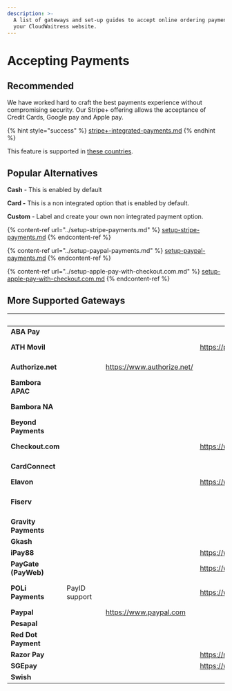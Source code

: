 ```yaml
---
description: >-
  A list of gateways and set-up guides to accept online ordering payments on
  your CloudWaitress website.
---
```


# Accepting Payments

## Recommended

We have worked hard to craft the best payments experience without compromising security. Our Stripe+ offering allows the acceptance of Credit Cards, Google pay and Apple pay.

{% hint style="success" %}
[stripe+-integrated-payments.md](../stripe+-integrated-payments.md "mention")
{% endhint %}

This feature is supported in [these countries](https://stripe.com/global).

## Popular Alternatives

**Cash** - This is enabled by default

**Card -** This is a non integrated option that is enabled by default.

**Custom** - Label and create your own non integrated payment option.

{% content-ref url="../setup-stripe-payments.md" %}
[setup-stripe-payments.md](../setup-stripe-payments.md)
{% endcontent-ref %}

{% content-ref url="../setup-paypal-payments.md" %}
[setup-paypal-payments.md](../setup-paypal-payments.md)
{% endcontent-ref %}

{% content-ref url="../setup-apple-pay-with-checkout.com.md" %}
[setup-apple-pay-with-checkout.com.md](../setup-apple-pay-with-checkout.com.md)
{% endcontent-ref %}

## More Supported Gateways

<table data-card-size="large" data-view="cards"><thead><tr><th></th><th></th><th data-type="files"></th><th data-type="content-ref"></th><th data-type="content-ref"></th><th>Countries</th><th data-hidden data-card-target data-type="content-ref"></th></tr></thead><tbody><tr><td><strong>ABA Pay</strong></td><td></td><td></td><td></td><td></td><td>Indonesia</td><td></td></tr><tr><td><strong>ATH Movil</strong></td><td></td><td></td><td></td><td><a href="https://portal.athmovil.com/">https://portal.athmovil.com/</a></td><td>Puerto Rico</td><td></td></tr><tr><td><strong>Authorize.net</strong></td><td></td><td></td><td><a href="https://www.authorize.net/">https://www.authorize.net/</a></td><td></td><td>USA, Canada</td><td></td></tr><tr><td><strong>Bambora APAC</strong></td><td></td><td></td><td></td><td></td><td>Asia Pacific</td><td></td></tr><tr><td><strong>Bambora NA</strong></td><td></td><td></td><td></td><td></td><td>North America</td><td></td></tr><tr><td><strong>Beyond Payments</strong></td><td></td><td></td><td></td><td></td><td>Australia</td><td></td></tr><tr><td><strong>Checkout.com</strong></td><td></td><td></td><td></td><td><a href="https://www.checkout.com/">https://www.checkout.com/</a></td><td>Singapore, US, UK</td><td></td></tr><tr><td><strong>CardConnect</strong></td><td></td><td></td><td></td><td></td><td>USA, Canada</td><td></td></tr><tr><td><strong>Elavon</strong></td><td></td><td></td><td></td><td><a href="https://www.elavon.com">https://www.elavon.com</a></td><td>Canada</td><td></td></tr><tr><td><strong>Fiserv</strong></td><td></td><td></td><td></td><td></td><td>North America, APAC</td><td></td></tr><tr><td><strong>Gravity Payments</strong></td><td></td><td></td><td></td><td></td><td>Canada</td><td></td></tr><tr><td><strong>Gkash</strong></td><td></td><td></td><td></td><td></td><td>Indonesia</td><td></td></tr><tr><td><strong>iPay88</strong></td><td></td><td></td><td></td><td><a href="https://www.ipay88.com/">https://www.ipay88.com/</a></td><td>Malaysia</td><td></td></tr><tr><td><strong>PayGate (PayWeb)</strong></td><td></td><td></td><td></td><td><a href="https://www.paygate.co.za/">https://www.paygate.co.za/</a></td><td>South Africa</td><td></td></tr><tr><td><strong>POLi Payments</strong></td><td>PayID support</td><td></td><td></td><td><a href="https://www.polipayments.com/">https://www.polipayments.com/</a></td><td>Australia, New Zealand</td><td></td></tr><tr><td><strong>Paypal</strong></td><td></td><td></td><td><a href="https://www.paypal.com">https://www.paypal.com</a></td><td></td><td>Various</td><td><a href="https://www.paypal.com">https://www.paypal.com</a></td></tr><tr><td><strong>Pesapal</strong></td><td></td><td></td><td></td><td></td><td></td><td></td></tr><tr><td><strong>Red Dot Payment</strong></td><td></td><td></td><td></td><td></td><td></td><td></td></tr><tr><td><strong>Razor Pay</strong></td><td></td><td></td><td></td><td><a href="https://razorpay.com/">https://razorpay.com/</a></td><td>India</td><td></td></tr><tr><td><strong>SGEpay</strong></td><td></td><td></td><td></td><td><a href="https://www.sgepay.com/">https://www.sgepay.com/</a></td><td>Singapore</td><td></td></tr><tr><td><strong>Swish</strong></td><td></td><td></td><td></td><td></td><td>Sweden</td><td></td></tr></tbody></table>

